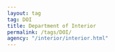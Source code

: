 ```yaml
---
layout: tag
tag: DOI
title: Department of Interior
permalink: /tags/DOI/
agency: "/interior/interior.html"
---
```


